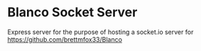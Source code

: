 # Blanco Socket Server
Express server for the purpose of hosting a socket.io server for https://github.com/brettmfox33/Blanco
